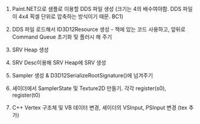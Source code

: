 1. Paint.NET으로 샘플로 이용할 DDS 파일 생성 (크기는 4의 배수여야함. DDS 파일이 4x4 픽셀 단위로 압축하는 방식이기 때문. BC1)

1. DDS 파일 로드해서 ID3D12Resource 생성 - 책에 있는 코드 사용하고, 앞뒤로 Command Queue 초기화 및 플러시 해 주기

2. SRV Heap 생성

3. SRV Desc이용해 SRV Heap에 SRV 생성

4. Sampler 생성 & D3D12SerializeRootSignature()에 넘겨주기

5. 셰이더에서 SamplerState 및 Texture2D 만들기. 각각 register(s0), register(t0)

6. C++ Vertex 구조체 및 VB 데이터 변경, 셰이더의 VSInput, PSInput 변경 (tex 추가)
